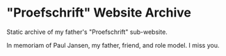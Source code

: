 # "Proefschrift" Website Archive

Static archive of my father's "Proefschrift" sub-website.

In memoriam of Paul Jansen, my father, friend, and role model. I miss you.

